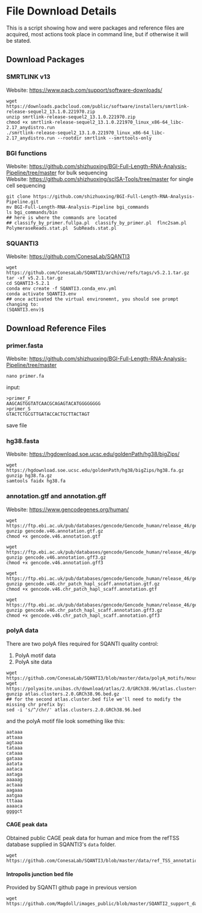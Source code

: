 # File Download Details    
This is a script showing how and were packages and reference files are acquired, most actions took place in command line, but if otherwise it will be stated. 

## Download Packages 
### SMRTLINK v13 
Website: https://www.pacb.com/support/software-downloads/   
```
wget https://downloads.pacbcloud.com/public/software/installers/smrtlink-release-sequel2_13.1.0.221970.zip
unzip smrtlink-release-sequel2_13.1.0.221970.zip
chmod +x smrtlink-release-sequel2_13.1.0.221970_linux_x86-64_libc-2.17_anydistro.run
./smrtlink-release-sequel2_13.1.0.221970_linux_x86-64_libc-2.17_anydistro.run --rootdir smrtlink --smrttools-only
```

### BGI functions
Website: https://github.com/shizhuoxing/BGI-Full-Length-RNA-Analysis-Pipeline/tree/master for bulk sequencing    
Website: https://github.com/shizhuoxing/scISA-Tools/tree/master for single cell sequencing    
```
git clone https://github.com/shizhuoxing/BGI-Full-Length-RNA-Analysis-Pipeline.git
mv BGI-Full-Length-RNA-Analysis-Pipeline bgi_commands
ls bgi_commands/bin
## here is where the commands are located
## classify_by_primer.fullpa.pl  classify_by_primer.pl  flnc2sam.pl  PolymeraseReads.stat.pl  SubReads.stat.pl
```

### SQUANTI3
Website: https://github.com/ConesaLab/SQANTI3    
```
wget https://github.com/ConesaLab/SQANTI3/archive/refs/tags/v5.2.1.tar.gz
tar -xf v5.2.1.tar.gz
cd SQANTI3-5.2.1
conda env create -f SQANTI3.conda_env.yml
conda activate SQANTI3.env
## once activated the virtual environemnt, you should see prompt changing to:
(SQANTI3.env)$
```


## Download Reference Files 
### primer.fasta
Website: https://github.com/shizhuoxing/BGI-Full-Length-RNA-Analysis-Pipeline/tree/master
```
nano primer.fa
```
input: 
```
>primer_F
AAGCAGTGGTATCAACGCAGAGTACATGGGGGGGG
>primer_S
GTACTCTGCGTTGATACCACTGCTTACTAGT
```
save file 

### hg38.fasta
Website: https://hgdownload.soe.ucsc.edu/goldenPath/hg38/bigZips/
```
wget https://hgdownload.soe.ucsc.edu/goldenPath/hg38/bigZips/hg38.fa.gz
gunzip hg38.fa.gz
samtools faidx hg38.fa
```

### annotation.gtf and annotation.gff
Website: https://www.gencodegenes.org/human/
```
wget https://ftp.ebi.ac.uk/pub/databases/gencode/Gencode_human/release_46/gencode.v46.annotation.gtf.gz
gunzip gencode.v46.annotation.gtf.gz
chmod +x gencode.v46.annotation.gtf

wget https://ftp.ebi.ac.uk/pub/databases/gencode/Gencode_human/release_46/gencode.v46.annotation.gff3.gz
gunzip gencode.v46.annotation.gff3.gz
chmod +x gencode.v46.annotation.gff3

wget https://ftp.ebi.ac.uk/pub/databases/gencode/Gencode_human/release_46/gencode.v46.chr_patch_hapl_scaff.annotation.gtf.gz
gunzip gencode.v46.chr_patch_hapl_scaff.annotation.gtf.gz
chmod +x gencode.v46.chr_patch_hapl_scaff.annotation.gtf

wget https://ftp.ebi.ac.uk/pub/databases/gencode/Gencode_human/release_46/gencode.v46.chr_patch_hapl_scaff.annotation.gff3.gz
gunzip gencode.v46.chr_patch_hapl_scaff.annotation.gff3.gz
chmod +x gencode.v46.chr_patch_hapl_scaff.annotation.gff3
```

### polyA data    
There are two polyA files required for SQANTI quality control:    
1. PolyA motif data    
2. PolyA site data
```
wget https://github.com/ConesaLab/SQANTI3/blob/master/data/polyA_motifs/mouse_and_human.polyA_motif.txt
wget https://polyasite.unibas.ch/download/atlas/2.0/GRCh38.96/atlas.clusters.2.0.GRCh38.96.bed.gz
gunzip atlas.clusters.2.0.GRCh38.96.bed.gz
## for the second atlas.cluster.bed file we'll need to modify the missing chr prefix by:
sed -i 's/^/chr/' atlas.clusters.2.0.GRCh38.96.bed
```
and the polyA motif file look something like this: 
```
aataaa
attaaa
agtaaa
tataaa
cataaa
gataaa
aatata
aataca
aataga
aaaaag
actaaa
aagaaa
aatgaa
tttaaa
aaaaca
ggggct
```

#### CAGE peak data  
Obtained public CAGE peak data for human and mice from the refTSS database supplied in SQANTI3's `data` folder.     
```
wget https://github.com/ConesaLab/SQANTI3/blob/master/data/ref_TSS_annotation/human.refTSS_v3.1.hg38.bed
```

#### Intropolis junction bed file     
Provided by SQANTI github page in previous version      
```
wget https://github.com/Magdoll/images_public/blob/master/SQANTI2_support_data/intropolis.v1.hg19_with_liftover_to_hg38.tsv.min_count_10.modified.gz
```

#### 























